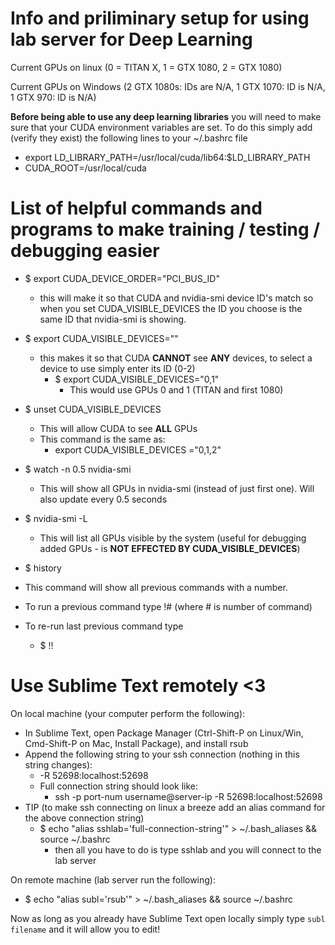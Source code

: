 # Info and priliminary setup for using lab server for Deep Learning

Current GPUs on linux (0 = TITAN X, 1 = GTX 1080, 2 = GTX 1080)

Current GPUs on Windows (2 GTX 1080s: IDs are N/A, 1 GTX 1070: ID is N/A, 1 GTX 970: ID is N/A)

**Before being able to use any deep learning libraries** you will need to make sure that your CUDA environment variables are set. To do this simply add (verify they exist) the following lines to your ~/.bashrc file
* export LD_LIBRARY_PATH=/usr/local/cuda/lib64:$LD_LIBRARY_PATH
* CUDA_ROOT=/usr/local/cuda

# List of helpful commands and programs to make training / testing / debugging easier


* $ export CUDA_DEVICE_ORDER="PCI_BUS_ID"
  * this will make it so that CUDA and nvidia-smi device ID's match so when you set CUDA_VISIBLE_DEVICES the ID you choose is the same ID that nvidia-smi is showing. 

* $ export CUDA_VISIBLE_DEVICES="" 
  * this makes it so that CUDA **CANNOT** see **ANY** devices, to select a device to use simply enter its ID (0-2)
    * $ export CUDA_VISIBLE_DEVICES="0,1" 
      * This would use GPUs 0 and 1 (TITAN and first 1080)
      
* $ unset CUDA_VISIBLE_DEVICES
  * This will allow CUDA to see **ALL** GPUs
  * This command is the same as:
    * export CUDA_VISIBLE_DEVICES ="0,1,2"
  
  
* $ watch -n 0.5 nvidia-smi
  * This will show all GPUs in nvidia-smi (instead of just first one). Will also update every 0.5 seconds
  
* $ nvidia-smi -L 
  * This will list all GPUs visible by the system (useful for debugging added GPUs - is **NOT EFFECTED BY CUDA_VISIBLE_DEVICES**)
  
* $ history
 * This command will show all previous commands with a number.
 * To run a previous command type !# (where # is number of command)
 * To re-run last previous command type
   * $ !!


# Use Sublime Text remotely <3

On local machine (your computer perform the following):
* In Sublime Text, open Package Manager (Ctrl-Shift-P on Linux/Win, Cmd-Shift-P on Mac, Install Package), and install rsub
* Append the following string to your ssh connection (nothing in this string changes):
  * -R 52698:localhost:52698
  * Full connection string should look like:
    * ssh -p port-num username@server-ip -R 52698:localhost:52698
* TIP (to make ssh connecting on linux a breeze add an alias command for the above connection string)
  * $ echo "alias sshlab='full-connection-string'" > ~/.bash_aliases && source ~/.bashrc
    * then all you have to do is type sshlab and you will connect to the lab server
    
    
On remote machine (lab server run the following):
* $ echo "alias subl='rsub'" > ~/.bash_aliases && source ~/.bashrc

Now as long as you already have Sublime Text open locally simply type `subl filename` and it will allow you to edit!
  
 
  

